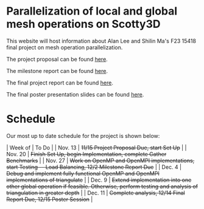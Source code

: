 # Parallelization of local and global mesh operations on Scotty3D

This website will host information about Alan Lee and Shilin Ma's F23 15418 final project on mesh operation parallelization.

The project proposal can be found [here](project_proposal.pdf).

The milestone report can be found [here](project_milestone.pdf).

The final project report can be found [here](project_final.pdf).

The final poster presentation slides can be found [here](project_poster.pdf).

# Schedule
Our most up to date schedule for the project is shown below:

| Week of | To Do |
| Nov. 13 | ~~11/15 Project Proposal Due, start Set Up~~ |
| Nov. 20 | ~~Finish Set Up, begin Implementation, complete Gather Benchmarks~~ |
| Nov. 27 | ~~Work on OpenMP and OpenMPI implementations, start Testing -- Load Balancing, 12/2 Milestone Report Due~~ |
| Dec. 4 | ~~Debug and implement fully functional OpenMP and OpenMPI implementations of triangulate~~ |
| Dec. 9 | ~~Extend implementation into one other global operation if feasible. Otherwise, perform testing and analysis of triangulation in greater depth~~ |
| Dec. 11 | ~~Complete analysis, 12/14 Final Report Due, 12/15 Poster Session~~ |
